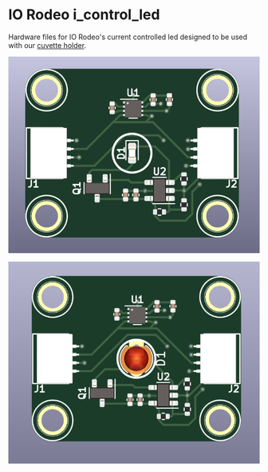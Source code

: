 # IO Rodeo i_control_led 

Hardware files for IO Rodeo's current controlled led designed to be used with
our [cuvette holder](https://github.com/iorodeo/cuvette_holder).


![3d_render_1](images/i_control_led.png)

![3d_render_1](images/i_control_led_radial.png)
